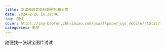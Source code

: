 ```yaml
---
title: 测试修改文章标题图片和分类
date: 2024-2-26 16:31:46
tag: 测试
cover: https://img-baofun.zhhainiao.com/pcwallpaper_ugc_mobile/static/73a78ee42914a86463b9e2daec5bc669.png?x-oss-process=image%2fresize%2cm_lfit%2cw_640%2ch_1138
categories: 美图
---
```


随便找一张琪宝图片试试
